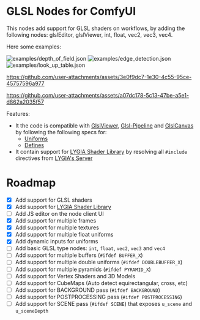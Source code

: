 # GLSL Nodes for ComfyUI

This nodes add support for GLSL shaders on workflows, by adding the following nodes: glslEditor, glslViewer, int, float, vec2, vec3, vec4.

Here some examples:

![examples/depth_of_field.json](https://github.com/user-attachments/assets/5ef20d7b-ac2a-4682-a052-ae8a52c9be84)
![examples/edge_detection.json](https://github.com/user-attachments/assets/32e31f24-d988-474f-a0bb-b8599c0babc0)
![examples/look_up_table.json](https://github.com/user-attachments/assets/41f607fd-1602-4bde-8700-1e039f78f9ee)

https://github.com/user-attachments/assets/3e0f9dc7-1e30-4c55-95ce-45757596a977

https://github.com/user-attachments/assets/a07dc178-5c13-47be-a5e1-d862a2035f57

Features:

* It the code is compatible with [GlslViewer](https://github.com/patriciogonzalezvivo/glslViewer), [Glsl-Pipeline](https://github.com/patriciogonzalezvivo/glsl-pipeline/) and [GlslCanvas](https://marketplace.visualstudio.com/items?itemName=circledev.glsl-canvas) by following the following specs for:
  * [Uniforms](https://github.com/patriciogonzalezvivo/glslViewer/wiki/GlslViewer-UNIFORMS)
  * [Defines](https://github.com/patriciogonzalezvivo/glslViewer/wiki/GlslViewer-DEFINES)
* It contain support for [LYGIA Shader Library](https://lygia.xyz/) by resolving all `#include` directives from [LYGIA's Server](https://lygia.xyz/)

# Roadmap

- [x] Add support for GLSL shaders
- [x] Add support for [LYGIA Shader Library](https://lygia.xyz/)
- [ ] Add JS editor on the node client UI
- [x] Add support for multiple frames
- [x] Add support for multiple textures
- [x] Add support for multiple float uniforms
- [x] Add dynamic inputs for uniforms
- [ ] Add basic GLSL type nodes: `int`, `float`, `vec2`, `vec3` and `vec4`
- [ ] Add support for multiple buffers (`#ifdef BUFFER_X`)
- [ ] Add support for multiple double uniforms (`#ifdef DOUBLEBUFFER_X`)
- [ ] Add support for multiple pyramids (`#ifdef PYRAMID_X`)
- [ ] Add support for Vertex Shaders and 3D Models
- [ ] Add support for CubeMaps (Auto detect equirectangular, cross, etc)
- [ ] Add support for BACKGROUND pass (`#ifdef BACKGROUND`)
- [ ] Add support for POSTPROCESSING pass (`#ifdef POSTPROCESSING`)
- [ ] Add support for SCENE pass (`#ifdef SCENE`) that exposes `u_scene` and `u_sceneDepth`
